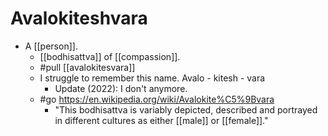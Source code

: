 # Avalokiteshvara

- A [[person]].
  - [[bodhisattva]] of [[compassion]].
  - #pull [[avalokitesvara]]
  - I struggle to remember this name. Avalo - kitesh - vara
    - Update (2022): I don't anymore.
  - #go https://en.wikipedia.org/wiki/Avalokite%C5%9Bvara
    - "This bodhisattva is variably depicted, described and portrayed in different cultures as either [[male]] or [[female]]."
